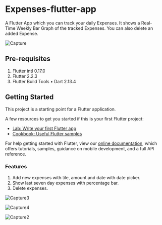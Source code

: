 # **Expenses-flutter-app**

A Flutter App which you can track your daily Expenses. It shows a Real-Time Weekly Bar Graph of the tracked Expenses. You can also delete an added Expense.

![Capture](https://user-images.githubusercontent.com/42559342/125634319-f1bccce4-3a03-4ef0-ab76-5218ac38ceed.jpg)

## **Pre-requisites**

1. Flutter intl 0.17.0
2. Flutter 2.2.3 
3. Flutter Build Tools • Dart 2.13.4



## **Getting Started**

This project is a starting point for a Flutter application.

A few resources to get you started if this is your first Flutter project:

- [Lab: Write your first Flutter app](https://flutter.dev/docs/get-started/codelab)
- [Cookbook: Useful Flutter samples](https://flutter.dev/docs/cookbook)

For help getting started with Flutter, view our
[online documentation](https://flutter.dev/docs), which offers tutorials,
samples, guidance on mobile development, and a full API reference.

### **Features**
1. Add new expenses with tile, amount and date with date picker.
2. Show last seven day expenses with percentage bar.
3. Delete expenses.

![Capture3](https://user-images.githubusercontent.com/42559342/125635138-39874988-2974-4dbf-b09c-235418da7abe.jpg)   

![Capture4](https://user-images.githubusercontent.com/42559342/125635224-6782dbb0-61d2-4d5e-a39a-cf997d10dbb0.jpg)

![Capture2](https://user-images.githubusercontent.com/42559342/125635441-abfbdd6c-8f33-4146-8fc9-0d87a15a4a08.jpg)
















